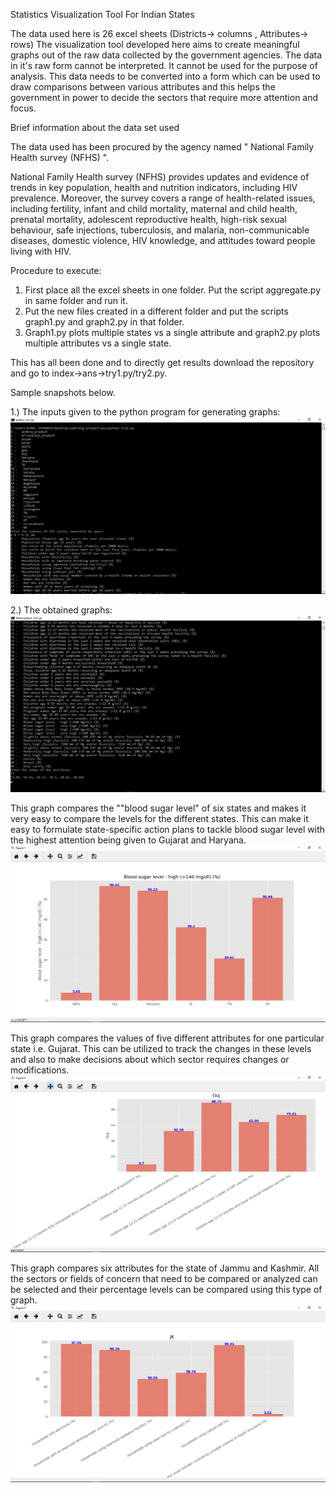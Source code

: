 Statistics Visualization Tool For Indian States 
 
The data used here is 26 excel sheets (Districts-> columns , Attributes-> rows)
The visualization tool developed here aims to create meaningful graphs out of the raw data collected by the government agencies. The data in it's raw form cannot be interpreted. It cannot be used for the purpose of analysis. This data needs to be converted into a form which can be used to draw comparisons between various attributes and this helps the government in power to decide the sectors that require more attention and focus.


Brief information about the data set used

The data used has been procured by the agency named " National Family Health survey (NFHS) ".

National Family Health survey (NFHS) provides updates and evidence of trends in key population, health and nutrition indicators, including HIV prevalence. Moreover, the survey covers a range of health-related issues, including fertility, infant and child mortality, maternal and child health, prenatal mortality, adolescent reproductive health, high-risk sexual behaviour, safe injections, tuberculosis, and malaria, non-communicable diseases, domestic violence, HIV knowledge, and attitudes toward people living with HIV.

Procedure to execute:
1)	First place all the excel sheets in one folder. Put the script aggregate.py in same folder and run it.
2)	Put the new files created in a different folder and put the scripts graph1.py and graph2.py in that folder.
3)	Graph1.py plots multiple states vs a single attribute and graph2.py plots multiple attributes vs a single state.

This has all been done and to directly get results download the repository and 
go to   index->ans->try1.py/try2.py.

Sample snapshots below.

1.) The inputs given to the python program for generating graphs:
![Alt text](https://github.com/kunalchhabria/Statistics-Visualization-Tool-/blob/master/stats%20tool%20pics/1.png "1")  
 
2.) The obtained graphs:
![Alt text](https://github.com/kunalchhabria/Statistics-Visualization-Tool-/blob/master/stats%20tool%20pics/2.png "2")
 

This graph compares the ""blood sugar level" of six states and makes it very easy to compare the levels for the different states. This can make it easy to formulate state-specific action plans to tackle blood sugar level with the highest attention being given to Gujarat and Haryana.
![Alt text](https://github.com/kunalchhabria/Statistics-Visualization-Tool-/blob/master/stats%20tool%20pics/3.png "3")
 

This graph compares the values of five different attributes for one particular state i.e. Gujarat. This can be utilized to track the changes in these levels and also to make decisions about which sector requires changes or modifications.
![Alt text](https://github.com/kunalchhabria/Statistics-Visualization-Tool-/blob/master/stats%20tool%20pics/4.png "4")
 

This graph compares six attributes for the state of Jammu and Kashmir. All the sectors or fields of concern that need to be compared or analyzed can be selected and their percentage levels can be compared using this type of graph.
![Alt text](https://github.com/kunalchhabria/Statistics-Visualization-Tool-/blob/master/stats%20tool%20pics/5.png "5")

